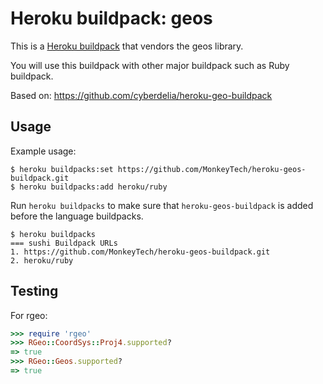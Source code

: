Heroku buildpack: geos
======================

This is a [Heroku buildpack](http://devcenter.heroku.com/articles/buildpacks) that
vendors the geos library.

You will use this buildpack with other major buildpack such as Ruby buildpack.

Based on: https://github.com/cyberdelia/heroku-geo-buildpack

Usage
-----

Example usage:

```
$ heroku buildpacks:set https://github.com/MonkeyTech/heroku-geos-buildpack.git
$ heroku buildpacks:add heroku/ruby
```

Run `heroku buildpacks` to make sure that `heroku-geos-buildpack` is added before
the language buildpacks.

```
$ heroku buildpacks
=== sushi Buildpack URLs
1. https://github.com/MonkeyTech/heroku-geos-buildpack.git
2. heroku/ruby
```

Testing
-------

For rgeo:

```ruby
>>> require 'rgeo'
>>> RGeo::CoordSys::Proj4.supported?
=> true
>>> RGeo::Geos.supported?
=> true
```